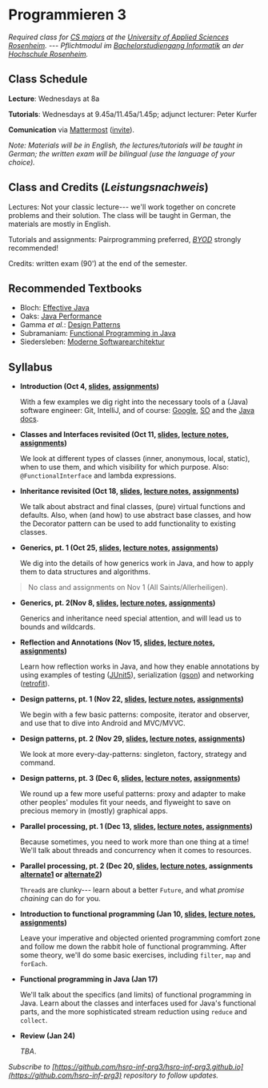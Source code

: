 # Programmieren 3


_Required class for [CS majors](https://www.fh-rosenheim.de/technik/informatik-mathematik/informatik-bachelor/) at the [University of Applied Sciences Rosenheim](https://www.fh-rosenheim.de). --- Pflichtmodul im [Bachelorstudiengang Informatik](https://www.fh-rosenheim.de/technik/informatik-mathematik/informatik-bachelor/) an der [Hochschule Rosenheim](https://www.fh-rosenheim.de)._


## Class Schedule

**Lecture**: Wednesdays at 8a

**Tutorials**: Wednesdays at 9.45a/11.45a/1.45p; adjunct lecturer: Peter Kurfer

**Comunication** via [Mattermost](https://inf-mattermost.fh-rosenheim.de/inf-prg3/channels/town-square) ([invite](https://inf-mattermost.fh-rosenheim.de/signup_user_complete/?id=c8n9474tq3dm8mjn7cse1xsesa)).

_Note: Materials will be in English, the lectures/tutorials will be taught in German; the written exam will be bilingual (use the language of your choice)._


## Class and Credits (_Leistungsnachweis_)
Lectures: Not your classic lecture--- we'll work together on concrete problems and their solution. The class will be taught in German, the materials are mostly in English.

Tutorials and assignments: Pairprogramming preferred, [_BYOD_](https://en.wikipedia.org/wiki/Bring_your_own_device) strongly recommended!

Credits: written exam (90') at the end of the semester.


## Recommended Textbooks
- Bloch: [Effective Java](https://www.amazon.de/Effective-Java-2nd-Programming-Language/dp/0321356683/)
- Oaks: [Java Performance](https://www.amazon.de/Java-Performance-The-Definitive-Guide/dp/1449358454/)
- Gamma _et al._: [Design Patterns](https://www.amazon.de/Patterns-Elements-Reusable-Object-Oriented-Software/dp/0201633612/)
- Subramaniam: [Functional Programming in Java](https://www.amazon.de/Functional-Programming-Java-Harnessing-Expressions/dp/1937785467/)
- Siedersleben: [Moderne Softwarearchitektur](https://www.amazon.de/Moderne-Software-Architektur-Umsichtig-planen-robust/dp/3898642925/)


## Syllabus
- **Introduction (Oct 4, [slides](/01s-intro/), [assignments](https://github.com/hsro-inf-prg3/01-tools/))**
	
	With a few examples we dig right into the necessary tools of a (Java) software engineer: Git, IntelliJ, and of course: [Google](https://www.google.com), [SO](https://www.stackoverflow.com) and the [Java docs](http://docs.oracle.com/javase/8/docs/).

- **Classes and Interfaces revisited (Oct 11, [slides](/02s-classes-interfaces/), [lecture notes](/02ln-classes-interfaces/), [assignments](https://github.com/hsro-inf-prg3/02-classes-interfaces/))**
	
	We look at different types of classes (inner, anonymous, local, static), when to use them, and which visibility for which purpose.
	Also: `@FunctionalInterface` and lambda expressions.

- **Inheritance revisited (Oct 18, [slides](/03s-inheritance/), [lecture notes](/03ln-inheritance/), [assignments](https://github.com/hsro-inf-prg3/03-inheritance))**
	
	We talk about abstract and final classes, (pure) virtual functions and defaults.
	Also, when (and how) to use abstract base classes, and how the Decorator pattern can be used to add functionality to existing classes.

- **Generics, pt. 1 (Oct 25, [slides](/04s-generics-1/), [lecture notes](/04ln-generics-1/), [assignments](https://github.com/hsro-inf-prg3/04-generics))**
	
	We dig into the details of how generics work in Java, and how to apply them to data structures and algorithms.

> No class and assignments on Nov 1 (All Saints/Allerheiligen).

- **Generics, pt. 2(Nov 8, [slides](/05s-generics-2/), [lecture notes](/05ln-generics-2/), [assignments](https://github.com/hsro-inf-prg3/05-generic-bounds))**
	
	Generics and inheritance need special attention, and will lead us to bounds and wildcards.

- **Reflection and Annotations (Nov 15, [slides](/06s-reflection-annotations/), [lecture notes](/06ln-reflection-annotations/), [assignments](https://github.com/hsro-inf-prg3/06-annotations-reflection))**
	
	Learn how reflection works in Java, and how they enable annotations by using examples of testing ([JUnit5](http://junit.org/junit5/)), serialization ([gson](https://github.com/google/gson)) and networking ([retrofit](https://github.com/square/retrofit)).

- **Design patterns, pt. 1 (Nov 22, [slides](/07s-iterator-composite-observer/), [lecture notes](/07ln-iterator-composite-observer/), [assignments](https://github.com/hsro-inf-prg3/07-composite-observer))**

	We begin with a few basic patterns: composite, iterator and observer, and use that to dive into Android and MVC/MVVC.

- **Design patterns, pt. 2 (Nov 29, [slides](/08s-singleton-factory-strategy-command/), [lecture notes](/08ln-singleton-factory-strategy-command/), [assignments](https://github.com/hsro-inf-prg3/08-singleton-factory-strategy))**

	We look at more every-day-patterns: singleton, factory, strategy and command.

- **Design patterns, pt. 3 (Dec 6, [slides](/09s-proxy-adapter-flyweight/), [lecture notes](/09ln-proxy-adapter-flyweight/), [assignments](https://github.com/hsro-inf-prg3/09-adapter-flyweight))**
	
	We round up a few more useful patterns: proxy and adapter to make other peoples' modules fit your needs, and flyweight to save on precious memory in (mostly) graphical apps.

- **Parallel processing, pt. 1 (Dec 13, [slides](/10s-threads/), [lecture notes](/10ln-threads/), [assignments](https://github.com/hsro-inf-prg3/10-threads))**

	Because sometimes, you need to work more than one thing at a time!
	We'll talk about threads and concurrency when it comes to resources.

- **Parallel processing, pt. 2 (Dec 20, [slides](/11s-futures/), [lecture notes](/11ln-futures/), assignments [alternate1](https://github.com/hsro-inf-prg3/11-futures-cli) or [alternate2](https://github.com/hsro-inf-prg3/11-futures-android))**
	
	`Thread`s are clunky--- learn about a better `Future`, and what _promise chaining_ can do for you.

- **Introduction to functional programming (Jan 10, [slides](/12s-fp1/), [lecture notes](/12ln-fp1/), [assignments](https://github.com/hsro-inf-prg3/12-functional-cli))**
	
	Leave your imperative and objected oriented programming comfort zone and follow me down the rabbit hole of functional programming.
	After some theory, we'll do some basic exercises, including `filter`, `map` and `forEach`.

- **Functional programming in Java (Jan 17)**

	We'll talk about the specifics (and limits) of functional programming in Java.
	Learn about the classes and interfaces used for Java's functional parts, and the more sophisticated stream reduction using `reduce` and `collect`.

- **Review (Jan 24)**

	_TBA_.


_Subscribe to [https://github.com/hsro-inf-prg3/hsro-inf-prg3.github.io](https://github.com/hsro-inf-prg3) repository to follow updates._
